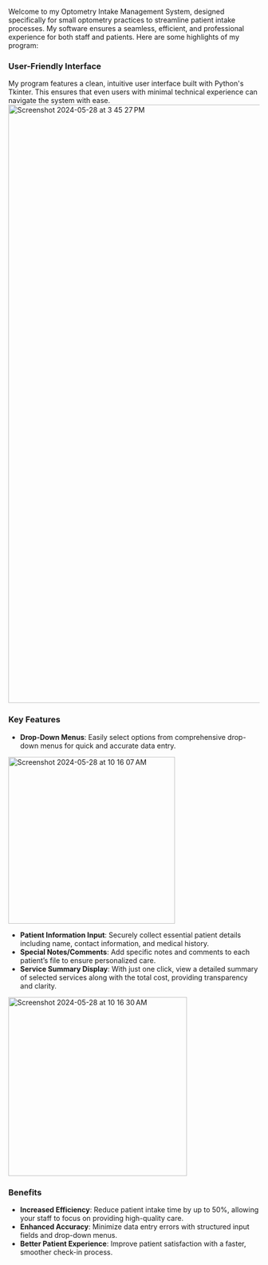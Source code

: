 Welcome to my Optometry Intake Management System, designed specifically for small optometry practices to streamline patient intake processes. My software ensures a seamless, efficient, and professional experience for both staff and patients. Here are some highlights of my program:

### User-Friendly Interface
My program features a clean, intuitive user interface built with Python's Tkinter. This ensures that even users with minimal technical experience can navigate the system with ease.
<img width="1198" alt="Screenshot 2024-05-28 at 3 45 27 PM" src="https://github.com/suarez-e/Optometry-Patient-Intake/assets/139792822/dd3eb65c-9510-4a84-9a41-ac861abe2e70">

### Key Features
- **Drop-Down Menus**: Easily select options from comprehensive drop-down menus for quick and accurate data entry.
<img width="334" alt="Screenshot 2024-05-28 at 10 16 07 AM" src="https://github.com/suarez-e/Optometry-Patient-Intake/assets/139792822/22709465-d098-475b-b595-061c48c21a2e">

- **Patient Information Input**: Securely collect essential patient details including name, contact information, and medical history.
- **Special Notes/Comments**: Add specific notes and comments to each patient’s file to ensure personalized care.
- **Service Summary Display**: With just one click, view a detailed summary of selected services along with the total cost, providing transparency and clarity.
<img width="358" alt="Screenshot 2024-05-28 at 10 16 30 AM" src="https://github.com/suarez-e/Optometry-Patient-Intake/assets/139792822/d6d57524-d1d3-4ef9-bc6c-7752a6bc201d">


### Benefits
- **Increased Efficiency**: Reduce patient intake time by up to 50%, allowing your staff to focus on providing high-quality care.
- **Enhanced Accuracy**: Minimize data entry errors with structured input fields and drop-down menus.
- **Better Patient Experience**: Improve patient satisfaction with a faster, smoother check-in process.

 
